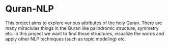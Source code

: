 # Quran-NLP
This project aims to explore various attributes of the holy Quran. There are many miraclulas things in the Quran like palindromic structure, symmetry etc. 
In this project we want to find those structures, visualize the words and apply other NLP techniques (such as topic modeling) etc.
